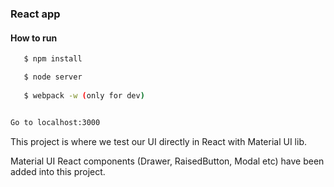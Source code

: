 ### React app 

#### How to run

```sh
   $ npm install 

   $ node server
  
   $ webpack -w (only for dev)


Go to localhost:3000

```

This project is where we test our UI directly in React with Material UI lib.

Material UI React components (Drawer, RaisedButton, Modal etc) have been added into this project.

